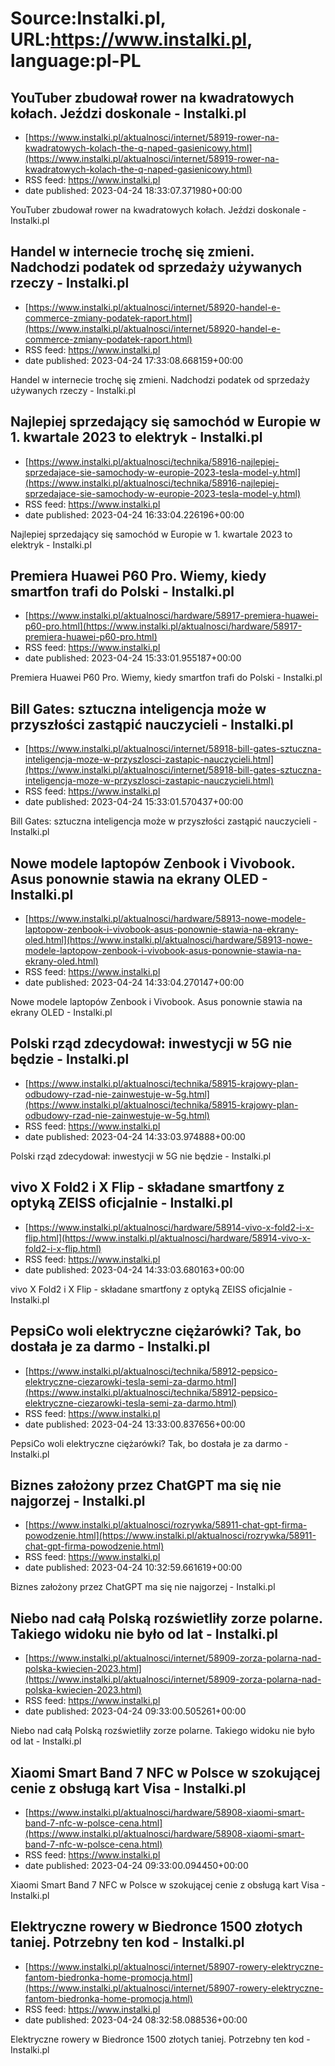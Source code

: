 # Source:Instalki.pl, URL:https://www.instalki.pl, language:pl-PL

## YouTuber zbudował rower na kwadratowych kołach. Jeździ doskonale - Instalki.pl
 - [https://www.instalki.pl/aktualnosci/internet/58919-rower-na-kwadratowych-kolach-the-q-naped-gasienicowy.html](https://www.instalki.pl/aktualnosci/internet/58919-rower-na-kwadratowych-kolach-the-q-naped-gasienicowy.html)
 - RSS feed: https://www.instalki.pl
 - date published: 2023-04-24 18:33:07.371980+00:00

YouTuber zbudował rower na kwadratowych kołach. Jeździ doskonale - Instalki.pl

## Handel w internecie trochę się zmieni. Nadchodzi podatek od sprzedaży używanych rzeczy - Instalki.pl
 - [https://www.instalki.pl/aktualnosci/internet/58920-handel-e-commerce-zmiany-podatek-raport.html](https://www.instalki.pl/aktualnosci/internet/58920-handel-e-commerce-zmiany-podatek-raport.html)
 - RSS feed: https://www.instalki.pl
 - date published: 2023-04-24 17:33:08.668159+00:00

Handel w internecie trochę się zmieni. Nadchodzi podatek od sprzedaży używanych rzeczy - Instalki.pl

## Najlepiej sprzedający się samochód w Europie w 1. kwartale 2023 to elektryk - Instalki.pl
 - [https://www.instalki.pl/aktualnosci/technika/58916-najlepiej-sprzedajace-sie-samochody-w-europie-2023-tesla-model-y.html](https://www.instalki.pl/aktualnosci/technika/58916-najlepiej-sprzedajace-sie-samochody-w-europie-2023-tesla-model-y.html)
 - RSS feed: https://www.instalki.pl
 - date published: 2023-04-24 16:33:04.226196+00:00

Najlepiej sprzedający się samochód w Europie w 1. kwartale 2023 to elektryk - Instalki.pl

## Premiera Huawei P60 Pro. Wiemy, kiedy smartfon trafi do Polski - Instalki.pl
 - [https://www.instalki.pl/aktualnosci/hardware/58917-premiera-huawei-p60-pro.html](https://www.instalki.pl/aktualnosci/hardware/58917-premiera-huawei-p60-pro.html)
 - RSS feed: https://www.instalki.pl
 - date published: 2023-04-24 15:33:01.955187+00:00

Premiera Huawei P60 Pro. Wiemy, kiedy smartfon trafi do Polski - Instalki.pl

## Bill Gates: sztuczna inteligencja może w przyszłości zastąpić nauczycieli  - Instalki.pl
 - [https://www.instalki.pl/aktualnosci/internet/58918-bill-gates-sztuczna-inteligencja-moze-w-przyszlosci-zastapic-nauczycieli.html](https://www.instalki.pl/aktualnosci/internet/58918-bill-gates-sztuczna-inteligencja-moze-w-przyszlosci-zastapic-nauczycieli.html)
 - RSS feed: https://www.instalki.pl
 - date published: 2023-04-24 15:33:01.570437+00:00

Bill Gates: sztuczna inteligencja może w przyszłości zastąpić nauczycieli  - Instalki.pl

## Nowe modele laptopów Zenbook i Vivobook. Asus ponownie stawia na ekrany OLED - Instalki.pl
 - [https://www.instalki.pl/aktualnosci/hardware/58913-nowe-modele-laptopow-zenbook-i-vivobook-asus-ponownie-stawia-na-ekrany-oled.html](https://www.instalki.pl/aktualnosci/hardware/58913-nowe-modele-laptopow-zenbook-i-vivobook-asus-ponownie-stawia-na-ekrany-oled.html)
 - RSS feed: https://www.instalki.pl
 - date published: 2023-04-24 14:33:04.270147+00:00

Nowe modele laptopów Zenbook i Vivobook. Asus ponownie stawia na ekrany OLED - Instalki.pl

## Polski rząd zdecydował: inwestycji w 5G nie będzie - Instalki.pl
 - [https://www.instalki.pl/aktualnosci/technika/58915-krajowy-plan-odbudowy-rzad-nie-zainwestuje-w-5g.html](https://www.instalki.pl/aktualnosci/technika/58915-krajowy-plan-odbudowy-rzad-nie-zainwestuje-w-5g.html)
 - RSS feed: https://www.instalki.pl
 - date published: 2023-04-24 14:33:03.974888+00:00

Polski rząd zdecydował: inwestycji w 5G nie będzie - Instalki.pl

## vivo X Fold2 i X Flip - składane smartfony z optyką ZEISS oficjalnie - Instalki.pl
 - [https://www.instalki.pl/aktualnosci/hardware/58914-vivo-x-fold2-i-x-flip.html](https://www.instalki.pl/aktualnosci/hardware/58914-vivo-x-fold2-i-x-flip.html)
 - RSS feed: https://www.instalki.pl
 - date published: 2023-04-24 14:33:03.680163+00:00

vivo X Fold2 i X Flip - składane smartfony z optyką ZEISS oficjalnie - Instalki.pl

## PepsiCo woli elektryczne ciężarówki? Tak, bo dostała je za darmo - Instalki.pl
 - [https://www.instalki.pl/aktualnosci/technika/58912-pepsico-elektryczne-ciezarowki-tesla-semi-za-darmo.html](https://www.instalki.pl/aktualnosci/technika/58912-pepsico-elektryczne-ciezarowki-tesla-semi-za-darmo.html)
 - RSS feed: https://www.instalki.pl
 - date published: 2023-04-24 13:33:00.837656+00:00

PepsiCo woli elektryczne ciężarówki? Tak, bo dostała je za darmo - Instalki.pl

## Biznes założony przez ChatGPT ma się nie najgorzej - Instalki.pl
 - [https://www.instalki.pl/aktualnosci/rozrywka/58911-chat-gpt-firma-powodzenie.html](https://www.instalki.pl/aktualnosci/rozrywka/58911-chat-gpt-firma-powodzenie.html)
 - RSS feed: https://www.instalki.pl
 - date published: 2023-04-24 10:32:59.661619+00:00

Biznes założony przez ChatGPT ma się nie najgorzej - Instalki.pl

## Niebo nad całą Polską rozświetliły zorze polarne. Takiego widoku nie było od lat - Instalki.pl
 - [https://www.instalki.pl/aktualnosci/internet/58909-zorza-polarna-nad-polska-kwiecien-2023.html](https://www.instalki.pl/aktualnosci/internet/58909-zorza-polarna-nad-polska-kwiecien-2023.html)
 - RSS feed: https://www.instalki.pl
 - date published: 2023-04-24 09:33:00.505261+00:00

Niebo nad całą Polską rozświetliły zorze polarne. Takiego widoku nie było od lat - Instalki.pl

## Xiaomi Smart Band 7 NFC w Polsce w szokującej cenie z obsługą kart Visa - Instalki.pl
 - [https://www.instalki.pl/aktualnosci/hardware/58908-xiaomi-smart-band-7-nfc-w-polsce-cena.html](https://www.instalki.pl/aktualnosci/hardware/58908-xiaomi-smart-band-7-nfc-w-polsce-cena.html)
 - RSS feed: https://www.instalki.pl
 - date published: 2023-04-24 09:33:00.094450+00:00

Xiaomi Smart Band 7 NFC w Polsce w szokującej cenie z obsługą kart Visa - Instalki.pl

## Elektryczne rowery w Biedronce 1500 złotych taniej. Potrzebny ten kod - Instalki.pl
 - [https://www.instalki.pl/aktualnosci/internet/58907-rowery-elektryczne-fantom-biedronka-home-promocja.html](https://www.instalki.pl/aktualnosci/internet/58907-rowery-elektryczne-fantom-biedronka-home-promocja.html)
 - RSS feed: https://www.instalki.pl
 - date published: 2023-04-24 08:32:58.088536+00:00

Elektryczne rowery w Biedronce 1500 złotych taniej. Potrzebny ten kod - Instalki.pl

